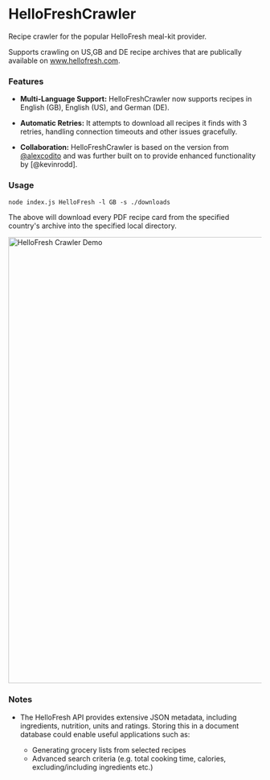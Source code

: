 # HelloFreshCrawler

Recipe crawler for the popular HelloFresh meal-kit provider.

Supports crawling on US,GB and DE recipe archives that are publically available on www.hellofresh.com.

### Features

- **Multi-Language Support:** HelloFreshCrawler now supports recipes in English (GB), English (US), and German (DE).

- **Automatic Retries:** It attempts to download all recipes it finds with 3 retries, handling connection timeouts and other issues gracefully.

- **Collaboration:** HelloFreshCrawler is based on the version from [@alexcodito](https://github.com/alexcodito/HelloFreshCrawler) and was further built on to provide enhanced functionality by [@kevinrodd].

  
### Usage

`node index.js HelloFresh -l GB -s ./downloads`

The above will download every PDF recipe card from the specified country's archive into the specified local directory.

<img src="https://github.com/alexcodito/HelloFreshCrawler/blob/master/hello-fresh-crawler.gif" width="886" alt="HelloFresh Crawler Demo"/>

### Notes

- The HelloFresh API provides extensive JSON metadata, including ingredients, nutrition, units and ratings. Storing this in a document database could enable useful applications such as:

  - Generating grocery lists from selected recipes
  - Advanced search criteria (e.g. total cooking time, calories, excluding/including ingredients etc.)
